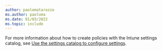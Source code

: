 ```yaml
---
author: paolomatarazzo
ms.author: paoloma
ms.date: 01/03/2022
ms.topic: include
---
```


For more information about how to create policies with the Intune settings catalog, see [Use the settings catalog to configure settings](/mem/intune/configuration/settings-catalog).